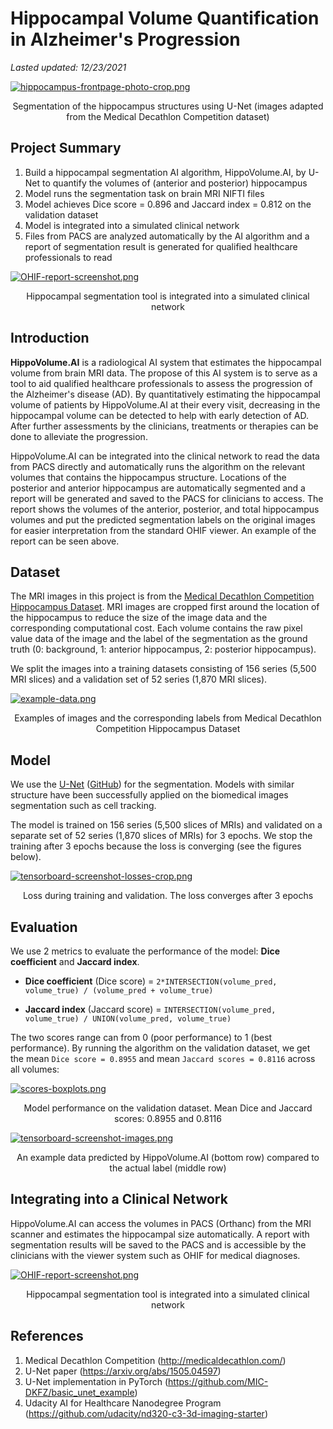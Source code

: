 # Hippocampal Volume Quantification in Alzheimer's Progression

*Lasted updated: 12/23/2021*

[![hippocampus-frontpage-photo-crop.png](https://i.postimg.cc/5yLDXD2V/hippocampus-frontpage-photo-crop.png)](https://postimg.cc/y36L5QRQ)
<p align="center">
    Segmentation of the hippocampus structures using U-Net (images adapted from the Medical Decathlon Competition dataset)
</p>

## Project Summary

1. Build a hippocampal segmentation AI algorithm, HippoVolume.AI, by U-Net to quantify the volumes of (anterior and posterior) hippocampus
2. Model runs the segmentation task on brain MRI NIFTI files
3. Model achieves Dice score = 0.896 and Jaccard index = 0.812 on the validation dataset
4. Model is integrated into a simulated clinical network
5. Files from PACS are analyzed automatically by the AI algorithm and a report of segmentation result is generated for qualified healthcare professionals to read

[![OHIF-report-screenshot.png](https://i.postimg.cc/XqVzxqwC/OHIF-report-screenshot.png)](https://postimg.cc/DJM6w2pv)
<p align="center">
    Hippocampal segmentation tool is integrated into a simulated clinical network
</p>

## Introduction

**HippoVolume.AI** is a radiological AI system that estimates the hippocampal volume from brain MRI data. The propose of this AI system is to serve as a tool to aid qualified healthcare professionals to assess the progression of the Alzheimer's disease (AD). By quantitatively estimating the hippocampal volume of patients by HippoVolume.AI at their every visit, decreasing in the hippocampal volume can be detected to help with early detection of AD. After further assessments by the clinicians, treatments or therapies can be done to alleviate the progression.

HippoVolume.AI can be integrated into the clinical network to read the data from PACS directly and automatically runs the algorithm on the relevant volumes that contains the hippocampus structure. Locations of the posterior and anterior hippocampus are automatically segmented and a report will be generated and saved to the PACS for clinicians to access. The report shows the volumes of the anterior, posterior, and total hippocampus volumes and put the predicted segmentation labels on the original images for easier interpretation from the standard OHIF viewer. An example of the report can be seen above.

## Dataset

The MRI images in this project is from the [Medical Decathlon Competition Hippocampus Dataset](http://medicaldecathlon.com/). MRI images are cropped first around the location of the hippocampus to reduce the size of the image data and the corresponding computational cost. Each volume contains the raw pixel value data of the image and the label of the segmentation as the ground truth (0: background, 1: anterior hippocampus, 2: posterior hippocampus).

We split the images into a training datasets consisting of 156 series (5,500 MRI slices) and a validation set of 52 series (1,870 MRI slices).

[![example-data.png](https://i.postimg.cc/NfkBbC1M/example-data.png)](https://postimg.cc/w7MCjV48)
<p align="center">
    Examples of images and the corresponding labels from Medical Decathlon Competition Hippocampus Dataset
</p>

## Model

We use the [U-Net](https://arxiv.org/abs/1505.04597) ([GitHub](https://github.com/MIC-DKFZ/basic_unet_example)) for the segmentation. Models with similar structure have been successfully applied on the biomedical images segmentation such as cell tracking.

The model is trained on 156 series (5,500 slices of MRIs) and validated on a separate set of 52 series (1,870 slices of MRIs) for 3 epochs. We stop the training after 3 epochs because the loss is converging (see the figures below).

[![tensorboard-screenshot-losses-crop.png](https://i.postimg.cc/tJr91xj4/tensorboard-screenshot-losses-crop.png)](https://postimg.cc/dZTbpD3b)
<p align="center">
    Loss during training and validation. The loss converges after 3 epochs
</p>

## Evaluation

We use 2 metrics to evaluate the performance of the model: **Dice coefficient** and **Jaccard index**.

- **Dice coefficient** (Dice score) = `2*INTERSECTION(volume_pred, volume_true) / (volume_pred + volume_true)`

- **Jaccard index** (Jaccard score) = `INTERSECTION(volume_pred, volume_true) / UNION(volume_pred, volume_true)`

The two scores range can from 0 (poor performance) to 1 (best performance). By running the algorithm on the validation dataset, we get the mean `Dice score = 0.8955` and mean `Jaccard scores = 0.8116` across all volumes:

[![scores-boxplots.png](https://i.postimg.cc/kG13fPDJ/scores-boxplots.png)](https://postimg.cc/jn7FS9zm)
<p align="center">
    Model performance on the validation dataset. Mean Dice and Jaccard scores: 0.8955 and 0.8116
</p>

[![tensorboard-screenshot-images.png](https://i.postimg.cc/rsGQg1mq/tensorboard-screenshot-images.png)](https://postimg.cc/ZvR85ypQ)
<p align="center">
    An example data predicted by HippoVolume.AI (bottom row) compared to the actual label (middle row)
</p>


## Integrating into a Clinical Network

HippoVolume.AI can access the volumes in PACS (Orthanc) from the MRI scanner and estimates the hippocampal size automatically. A report with segmentation results will be saved to the PACS and is accessible by the clinicians with the viewer system such as OHIF for medical diagnoses.

[![OHIF-report-screenshot.png](https://i.postimg.cc/XqVzxqwC/OHIF-report-screenshot.png)](https://postimg.cc/DJM6w2pv)
<p align="center">
    Hippocampal segmentation tool is integrated into a simulated clinical network
</p>

## References

1. Medical Decathlon Competition (http://medicaldecathlon.com/)
2. U-Net paper (https://arxiv.org/abs/1505.04597)
3. U-Net implementation in PyTorch (https://github.com/MIC-DKFZ/basic_unet_example)
4. Udacity AI for Healthcare Nanodegree Program (https://github.com/udacity/nd320-c3-3d-imaging-starter)

